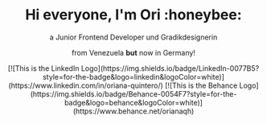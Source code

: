 

<h1 align="center">Hi everyone, I'm Ori :honeybee:</h1>
<p align="center">a Junior Frontend Developer und Gradikdesignerin</p>
<p align="center">from Venezuela <strong>but</strong> now in Germany!</p>


<!-- Love**is**bold  (Bold)
A*cat*meow  (italic)
This is really***very***important text (Bold & Italic)-->

 <div  align="center">  [![This is the LinkedIn Logo](https://img.shields.io/badge/LinkedIn-0077B5?style=for-the-badge&logo=linkedin&logoColor=white)](https://www.linkedin.com/in/oriana-quintero/)
   [![This is the Behance Logo](https://img.shields.io/badge/Behance-0054F7?style=for-the-badge&logo=behance&logoColor=white)](https://www.behance.net/orianaqh) </div>

